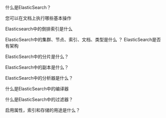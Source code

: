 什么是ElasticSearch？

您可以在文档上执行哪些基本操作

Elasticsearch中的倒排索引是什么

ElasticSearch中的集群、节点、索引、文档、类型是什么
？
ElasticSearch是否有架构

ElasticSearch中的分片是什么？

ElasticSearch中的副本是什么？

ElasticSearch中的分析器是什么？

什么是ElasticSearch中的编译器

什么是ElasticSearch中的过滤器？

启用属性，索引和存储的用途是什么？
